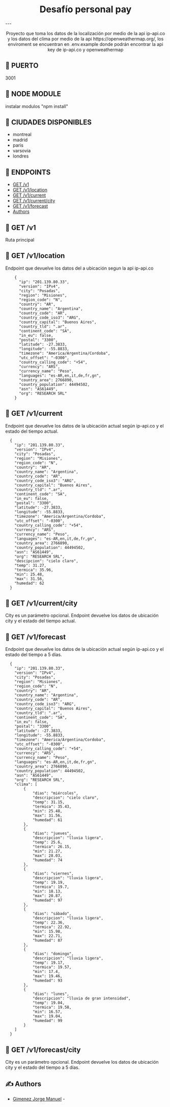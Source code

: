 <h1 align="center"> Desafío personal pay </h1>
---

<p align="center"> Proyecto que toma los datos de la localización por medio de la api ip-api.co y los datos del clima por medio de la api https://openweathermap.org/, los enviroment se encuentran en .env.example donde podrán encontrar la api key de ip-api.co y openweathermap
    <br> 
</p>

## 📝 PUERTO

3001

## 📝 NODE MODULE

instalar modulos "npm install"

## 📝 CIUDADES DISPONIBLES

- montreal
- madrid
- paris
- varsovia
- londres

## 📝 ENDPOINTS

- [GET /v1](#ruta)
- [GET /v1/location](#location)
- [GET /v1/current](#current)
- [GET /v1/current/city](#currentCity)
- [GET /v1/forecast](#forecast)
- [Authors](#deployment)

## 🔧 GET /v1 <a name = "v1"></a>

Ruta principal


## 🔧 GET /v1/location <a name = "location"></a>

Endpoint que devuelve los datos del a ubicación segun la api ip-api.co

```
    {
      "ip": "201.139.80.33",
      "version": "IPv4",
      "city": "Posadas",
      "region": "Misiones",
      "region_code": "N",
      "country": "AR",
      "country_name": "Argentina",
      "country_code": "AR",
      "country_code_iso3": "ARG",
      "country_capital": "Buenos Aires",
      "country_tld": ".ar",
      "continent_code": "SA",
      "in_eu": false,
      "postal": "3300",
      "latitude": -27.3833,
      "longitude": -55.8833,
      "timezone": "America/Argentina/Cordoba",
      "utc_offset": "-0300",
      "country_calling_code": "+54",
      "currency": "ARS",
      "currency_name": "Peso",
      "languages": "es-AR,en,it,de,fr,gn",
      "country_area": 2766890,
      "country_population": 44494502,
      "asn": "AS61449",
      "org": "RESEARCH SRL"
    }
```
## 🔧 GET /v1/current <a name = "current"></a>

Endpoint que devuelve los datos de la ubicación actual según ip-api.co y el estado del tiempo actual.
```
  {
    "ip": "201.139.80.33",
    "version": "IPv4",
    "city": "Posadas",
    "region": "Misiones",
    "region_code": "N",
    "country": "AR",
    "country_name": "Argentina",
    "country_code": "AR",
    "country_code_iso3": "ARG",
    "country_capital": "Buenos Aires",
    "country_tld": ".ar",
    "continent_code": "SA",
    "in_eu": false,
    "postal": "3300",
    "latitude": -27.3833,
    "longitude": -55.8833,
    "timezone": "America/Argentina/Cordoba",
    "utc_offset": "-0300",
    "country_calling_code": "+54",
    "currency": "ARS",
    "currency_name": "Peso",
    "languages": "es-AR,en,it,de,fr,gn",
    "country_area": 2766890,
    "country_population": 44494502,
    "asn": "AS61449",
    "org": "RESEARCH SRL",
    "descipcion": "cielo claro",
    "temp": 31.27,
    "termica": 35.96,
    "min": 25.48,
    "max": 31.56,
    "humedad": 62
  } 
```
## 🔧 GET /v1/current/city <a name = "currentCity"></a>

City es un parámetro opcional. Endpoint devuelve los datos de ubicación city y el estado del tiempo actual.

## 🔧 GET /v1/forecast <a name = "forecast"></a>

Endpoint que devuelve los datos de la ubicación actual según ip-api.co y el estado del tiempo a 5 días.
```
  {
    "ip": "201.139.80.33",
    "version": "IPv4",
    "city": "Posadas",
    "region": "Misiones",
    "region_code": "N",
    "country": "AR",
    "country_name": "Argentina",
    "country_code": "AR",
    "country_code_iso3": "ARG",
    "country_capital": "Buenos Aires",
    "country_tld": ".ar",
    "continent_code": "SA",
    "in_eu": false,
    "postal": "3300",
    "latitude": -27.3833,
    "longitude": -55.8833,
    "timezone": "America/Argentina/Cordoba",
    "utc_offset": "-0300",
    "country_calling_code": "+54",
    "currency": "ARS",
    "currency_name": "Peso",
    "languages": "es-AR,en,it,de,fr,gn",
    "country_area": 2766890,
    "country_population": 44494502,
    "asn": "AS61449",
    "org": "RESEARCH SRL",
    "clima": [
        {
            "dias": "miércoles",
            "descripcion": "cielo claro",
            "temp": 31.15,
            "termica": 35.43,
            "min": 25.48,
            "max": 31.56,
            "humedad": 61
        },
        {
            "dias": "jueves",
            "descripcion": "lluvia ligera",
            "temp": 25.6,
            "termica": 26.15,
            "min": 21.27,
            "max": 28.03,
            "humedad": 74
        },
        {
            "dias": "viernes",
            "descripcion": "lluvia ligera",
            "temp": 19.19,
            "termica": 19.7,
            "min": 18.13,
            "max": 20.87,
            "humedad": 97
        },
        {
            "dias": "sábado",
            "descripcion": "lluvia ligera",
            "temp": 22.36,
            "termica": 22.92,
            "min": 15.98,
            "max": 22.71,
            "humedad": 87
        },
        {
            "dias": "domingo",
            "descripcion": "lluvia ligera",
            "temp": 19.17,
            "termica": 19.57,
            "min": 17.4,
            "max": 19.46,
            "humedad": 93
        },
        {
            "dias": "lunes",
            "descripcion": "lluvia de gran intensidad",
            "temp": 19.04,
            "termica": 19.58,
            "min": 16.57,
            "max": 19.04,
            "humedad": 99
        }
    ]
  }
```

## 🔧 GET /v1/forecast/city <a name = "forecastCity"></a>

City es un parámetro opcional. Endpoint devuelve los datos de ubicación city y el estado del tiempo a 5 días.

## ✍️ Authors <a name = "authors"></a>

- [Gimenez Jorge Manuel](https://github.com/jorgegimenez151189/personalpay/tree/master) - 

